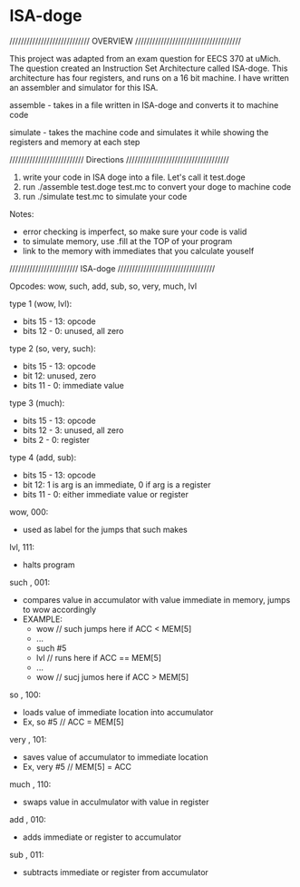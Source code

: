 ISA-doge
========

////////////////////////////   OVERVIEW   /////////////////////////////////////

This project was adapted from an exam question for EECS 370 at uMich. The question
created an Instruction Set Architecture called ISA-doge. This architecture has four
registers, and runs on a 16 bit machine. I have written an assembler and simulator
for this ISA.

assemble - takes in a file written in ISA-doge and converts it to machine code

simulate - takes the machine code and simulates it while showing the registers
and memory at each step



//////////////////////////   Directions   ////////////////////////////////////

1. write your code in ISA doge into a file. Let's call it test.doge
2. run ./assemble test.doge test.mc to convert your doge to machine code
3. run ./simulate test.mc to simulate your code

Notes:
  - error checking is imperfect, so make sure your code is valid
  - to simulate memory, use .fill at the TOP of your program
  - link to the memory with immediates that you calculate youself
  


////////////////////////   ISA-doge   //////////////////////////////////

Opcodes: wow, such, add, sub, so, very, much, lvl

type 1 (wow, lvl): 
 - bits 15 - 13: opcode
 - bits 12 - 0: unused, all zero
  
type 2 (so, very, such):
 - bits 15 - 13: opcode
 - bit 12: unused, zero
 - bits 11 - 0: immediate value
  
type 3 (much):
 - bits 15 - 13: opcode
 - bits 12 - 3: unused, all zero
 - bits 2 - 0: register
  
type 4 (add, sub):
 - bits 15 - 13: opcode
 - bit 12: 1 is arg is an immediate, 0 if arg is a register
 - bits 11 - 0: either immediate value or register
  
  
wow, 000:
 - used as label for the jumps that such makes

lvl, 111:
 - halts program

such <immediate>, 001:
 - compares value in accumulator with value immediate in memory,
   jumps to wow accordingly
 - EXAMPLE:
    - wow       // such jumps here if ACC < MEM[5]
    - ...
    - such #5
    - lvl       // runs here if ACC == MEM[5]
    - ...
    - wow       // sucj jumos here if ACC > MEM[5]

so <immediate>, 100:
 - loads value of immediate location into accumulator
 - Ex, so #5  //  ACC = MEM[5]

very <immediate>, 101:
 - saves value of accumulator to immediate location
 - Ex, very #5  //  MEM[5] = ACC

much <register>, 110:
 - swaps value in acculmulator with value in register

add <reg or imd>, 010:
 - adds immediate or register to accumulator

sub <reg or imd>, 011:
 - subtracts immediate or register from accumulator






